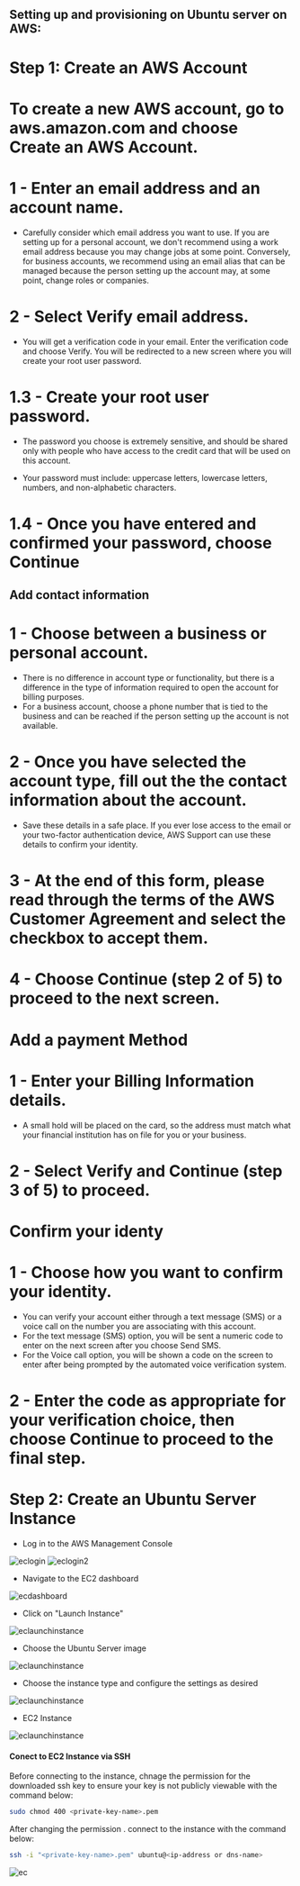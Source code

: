 ## Setting up and provisioning on Ubuntu server on AWS:

# Step 1: Create an AWS Account

# To create a new AWS account, go to aws.amazon.com and choose Create an AWS Account.

# 1 - Enter an email address and an account name.

* Carefully consider which email address you want to use. If you are setting up for a personal account, we don't recommend using a work email address because you may change jobs at some point. Conversely, for business accounts, we recommend using an email alias that can be managed because the person setting up the account may, at some point, change roles or companies. 

# 2 - Select Verify email address.

* You will get a verification code in your email. Enter the verification code and choose Verify.
You will be redirected to a new screen where you will create your root user password.

# 1.3 - Create your root user password.

* The password you choose is extremely sensitive, and should be shared only with people who have access to the credit card that will be used on this account.

* Your password must include: uppercase letters, lowercase letters, numbers, and non-alphabetic characters. 

# 1.4 - Once you have entered and confirmed your password, choose Continue


##  Add contact information 

# 1 - Choose between a business or personal account.

* There is no difference in account type or functionality, but there is a difference in the type of information required to open the account for billing purposes. 
* For a business account, choose a phone number that is tied to the business and can be reached if the person setting up the account is not available.

# 2 - Once you have selected the account type, fill out the the contact information about the account.

* Save these details in a safe place. If you ever lose access to the email or your two-factor authentication device, AWS Support can use these details to confirm your identity. 


# 3 - At the end of this form, please read through the terms of the AWS Customer Agreement and select the checkbox to accept them. 

# 4 - Choose Continue (step 2 of 5) to proceed to the next screen.

# Add a payment Method 

# 1 - Enter your Billing Information details.

* A small hold will be placed on the card, so the address must match what your financial institution has on file for you or your business. 

# 2 - Select Verify and Continue (step 3 of 5) to proceed.

# Confirm your identy

# 1 - Choose how you want to confirm your identity.

* You can verify your account either through a text message (SMS) or a voice call on the number you are associating with this account.
* For the text message (SMS) option, you will be sent a numeric code to enter on the next screen after you choose Send SMS. 
* For the Voice call option, you will be shown a code on the screen to enter after being prompted by the automated voice verification system. 

# 2 - Enter the code as appropriate for your verification choice, then choose Continue to proceed to the final step.

# Step 2: Create an Ubuntu Server Instance

* Log in to the AWS Management Console

<img src="../images/AWSLogin.PNG" alt="eclogin">
<img src="../images/AWSLogin2.PNG" alt="eclogin2">

* Navigate to the EC2 dashboard

<img src="../images/AWSDashboard.PNG" alt="ecdashboard">

* Click on "Launch Instance" 

<img src="../images/aws-launch-instance.PNG" alt="eclaunchinstance">

* Choose the Ubuntu Server image

<img src="../images/choose-ubuntu.PNG" alt="eclaunchinstance">

* Choose the instance type and configure the settings as desired

<img src="../images/Launch-instance.PNG" alt="eclaunchinstance">

* EC2 Instance

<img src="../images/ec2-instance.PNG" alt="eclaunchinstance">


#### Conect to EC2 Instance via SSH
Before connecting to the instance, chnage the permission for the downloaded ssh key  to ensure your key is not publicly viewable with the command below:

```bash
sudo chmod 400 <private-key-name>.pem
```

After changing the permission . connect to the instance with the command below:

```bash
ssh -i "<private-key-name>.pem" ubuntu@<ip-address or dns-name>
```
<img src="../images/ec2-connected-instance.PNG" alt="ec">